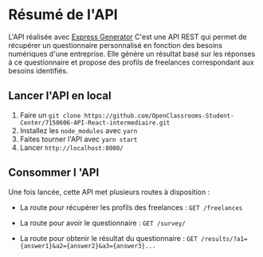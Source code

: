 # Résumé de l'API 

L'API réalisée avec [Express Generator](https://expressjs.com/fr/starter/generator.html)
C'est une API REST qui permet de récupérer un questionnaire personnalisé en fonction des besoins numériques d'une entreprise. Elle génère un résultat basé sur les réponses à ce questionnaire et propose des profils de freelances correspondant aux besoins identifiés.



## Lancer l'API en local


1. Faire un `git clone https://github.com/OpenClassrooms-Student-Center/7150606-API-React-intermediaire.git`
2. Installez les `node_modules` avec `yarn`
3. Faites tourner l'API avec `yarn start`
4. Lancer `http://localhost:8000/`


## Consommer l 'API

Une fois lancée, cette API met plusieurs routes à disposition :

- La route pour récupérer les profils des freelances :
`GET /freelances`

- La route pour avoir le questionnaire :
`GET /survey/`

- La route pour obtenir le résultat du questionnaire :
`GET /results/?a1={answer1}&a2={answer2}&a3={answer3}...`


